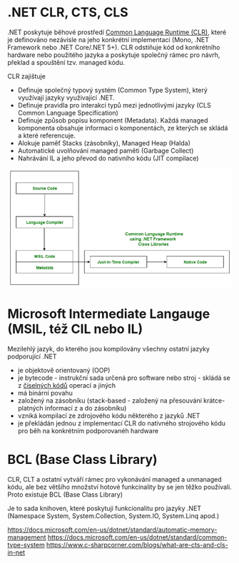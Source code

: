 # .NET CLR, CTS, CLS

.NET poskytuje běhové prostředí [Common Language Runtime (CLR)](https://docs.microsoft.com/en-us/dotnet/standard/clr), které je definováno nezávisle na jeho konkrétní implementaci (Mono, .NET Framework nebo .NET Core/.NET 5+). CLR odstiňuje kód od konkrétního hardware nebo použitého jazyka a poskytuje společný rámec pro návrh, překlad a spouštění tzv. managed kódu.

CLR zajištuje
- Definuje společný typový systém (Common Type System), který využívají jazyky využivající .NET.
- Definuje pravidla pro interakci typů mezi jednotlivými jazyky (CLS Common Language Specification)
- Definuje způsob popisu komponent (Metadata). Každá managed komponenta obsahuje informaci o komponentách, ze kterých se skládá a které referencuje.
- Alokuje paměť Stacks (zásobníky), Managed Heap (Halda)
- Automatické uvolňování managed paměti (Garbage Collect)
- Nahrávání IL a jeho převod do nativního kódu (JIT compilace)


![CLR Schema](images/001/CLR1.jpg)

# Microsoft Intermediate Langauge (MSIL, též CIL nebo IL)

Mezilehlý jazyk, do kterého jsou kompilovány všechny ostatní jazyky podporující .NET

- je objektově orientovaný (OOP)
- je bytecode - instrukční sada určená pro software nebo stroj - skládá se z [číselných kódů](https://en.wikipedia.org/wiki/List_of_CIL_instructions) operací a jiných
- má binární povahu
- založený na zásobníku (stack-based - založený na přesouvání krátce-platných informací z a do zásobníku) 
- vzniká kompilací ze zdrojového kódu některého z jazyků .NET
- je překládán jednou z implementací CLR do nativného strojového kódu pro běh na konkrétním podporovanéh hardware

# BCL (Base Class Library)

CLR, CLT a ostatní vytváří rámec pro vykonávání managed a unmanaged kódu, ale bez většího množství hotové funkcinality by se jen těžko používali.
Proto existuje BCL (Base Class Library)

Je to sada knihoven, které poskytují funkcionalitu pro jazyky .NET (Namespace System, System.Collection, System.IO, System.Linq apod.)


https://docs.microsoft.com/en-us/dotnet/standard/automatic-memory-management
https://docs.microsoft.com/en-us/dotnet/standard/common-type-system
https://www.c-sharpcorner.com/blogs/what-are-cts-and-cls-in-net